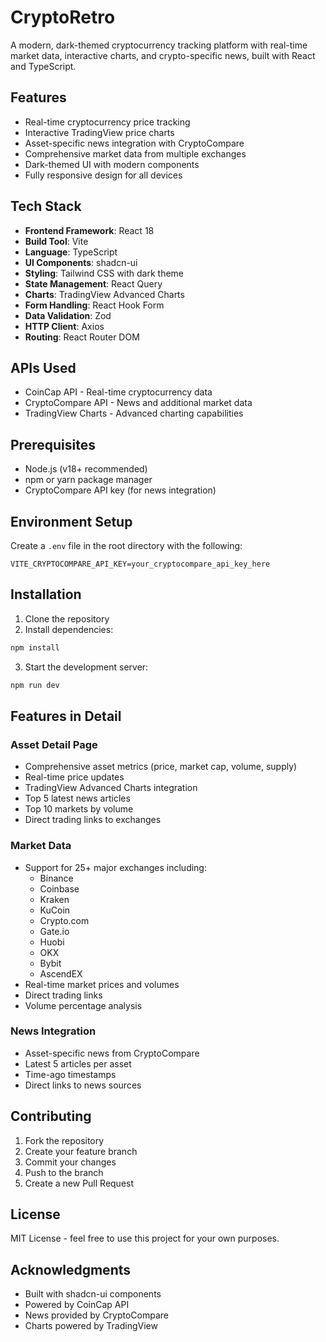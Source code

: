 # CryptoRetro

A modern, dark-themed cryptocurrency tracking platform with real-time market data, interactive charts, and crypto-specific news, built with React and TypeScript.

## Features

- Real-time cryptocurrency price tracking
- Interactive TradingView price charts
- Asset-specific news integration with CryptoCompare
- Comprehensive market data from multiple exchanges
- Dark-themed UI with modern components
- Fully responsive design for all devices

## Tech Stack

- **Frontend Framework**: React 18
- **Build Tool**: Vite
- **Language**: TypeScript
- **UI Components**: shadcn-ui
- **Styling**: Tailwind CSS with dark theme
- **State Management**: React Query
- **Charts**: TradingView Advanced Charts
- **Form Handling**: React Hook Form
- **Data Validation**: Zod
- **HTTP Client**: Axios
- **Routing**: React Router DOM

## APIs Used

- CoinCap API - Real-time cryptocurrency data
- CryptoCompare API - News and additional market data
- TradingView Charts - Advanced charting capabilities

## Prerequisites

- Node.js (v18+ recommended)
- npm or yarn package manager
- CryptoCompare API key (for news integration)

## Environment Setup

Create a `.env` file in the root directory with the following:

```env
VITE_CRYPTOCOMPARE_API_KEY=your_cryptocompare_api_key_here
```

## Installation

1. Clone the repository
2. Install dependencies:
```bash
npm install
```

3. Start the development server:
```bash
npm run dev
```

## Features in Detail

### Asset Detail Page
- Comprehensive asset metrics (price, market cap, volume, supply)
- Real-time price updates
- TradingView Advanced Charts integration
- Top 5 latest news articles
- Top 10 markets by volume
- Direct trading links to exchanges

### Market Data
- Support for 25+ major exchanges including:
  - Binance
  - Coinbase
  - Kraken
  - KuCoin
  - Crypto.com
  - Gate.io
  - Huobi
  - OKX
  - Bybit
  - AscendEX
- Real-time market prices and volumes
- Direct trading links
- Volume percentage analysis

### News Integration
- Asset-specific news from CryptoCompare
- Latest 5 articles per asset
- Time-ago timestamps
- Direct links to news sources

## Contributing

1. Fork the repository
2. Create your feature branch
3. Commit your changes
4. Push to the branch
5. Create a new Pull Request

## License

MIT License - feel free to use this project for your own purposes.

## Acknowledgments

- Built with shadcn-ui components
- Powered by CoinCap API
- News provided by CryptoCompare
- Charts powered by TradingView
